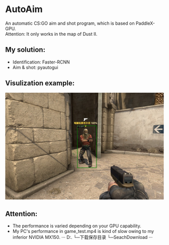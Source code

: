 # AutoAim
An automatic CS:GO aim and shot program, which is based on PaddleX-GPU.   
Attention: It only works in the map of Dust II. 

## My solution:
- Identification: Faster-RCNN
- Aim & shot: pyautogui

## Visulization example:
<img src='/examples/visualize_1614311791655.jpg'>

## Attention:
- The performance is varied depending on your GPU capability. 
- My PC's performance in game_test.mp4 is kind of slow owing to my inferior NVIDIA MX150.
···
D:.
└─下载保存目录
    └─SeachDownload
···
